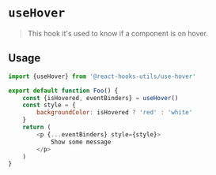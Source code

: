 # `useHover`

> This hook it's used to know if a component is on hover.

## Usage

```javascript
import {useHover} from '@react-hooks-utils/use-hover'

export default function Foo() {
    const {isHovered, eventBinders} = useHover()
    const style = {
        backgroundColor: isHovered ? 'red' : 'white'
    }
    return (
        <p {...eventBinders} style={style}>
            Show some message
        </p>
    )
}
```
